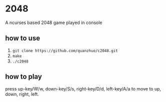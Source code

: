# 2048
A ncurses based 2048 game played in console

## how to use
1. `git clone https://github.com/quanzhuo/c2048.git`
2. `make`
3. `./c2048`

## how to play
press up-key/W/w, down-key/S/s, right-key/D/d,
left-key/A/a to move to up, down, right, left.
